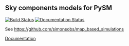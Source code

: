 Sky components models for PySM
------------------------------

[![Build Status](https://travis-ci.org/simonsobs/so_pysm_models.svg?branch=master)](https://travis-ci.org/simonsobs/so_pysm_models)
[![Documentation Status](https://readthedocs.org/projects/so-pysm-models/badge/?version=latest)](https://so-pysm-models.readthedocs.io/en/latest/?badge=latest)

See <https://github.com/simonsobs/map_based_simulations>

[Documentation](https://so-pysm-models.readthedocs.io/en/latest/)
